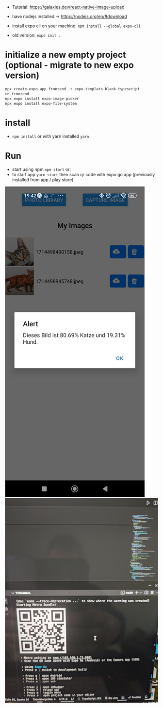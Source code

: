 - Tutorial: https://galaxies.dev/react-native-image-upload

- have nodejs installed -> https://nodejs.org/en/#download
- install expo cli on your machine: `npm install --global expo-cli`
- old version: `expo init .`

# initialize a new empty project (optional - migrate to new expo version)
```
npx create-expo-app frontend -t expo-template-blank-typescript
cd frontend
npx expo install expo-image-picker
npx expo install expo-file-system
```
# install
- `npm install` or with yarn installed `yarn`

# Run
- start using npm `npm start` or:
- to start app `yarn start` then scan qr code with expo go app (previously installed from app / play store)

![Screenshot 1](proof.jpg)
![Screenshot 2](load_mobileapp.jpg)
